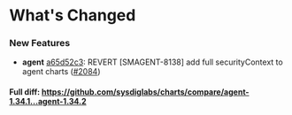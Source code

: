 # What's Changed

### New Features
- **agent** [a65d52c3](https://github.com/sysdiglabs/charts/commit/a65d52c363277573f7c6b70dab172e065c38f59f): REVERT [SMAGENT-8138] add full securityContext to agent charts ([#2084](https://github.com/sysdiglabs/charts/issues/2084))
#### Full diff: https://github.com/sysdiglabs/charts/compare/agent-1.34.1...agent-1.34.2
